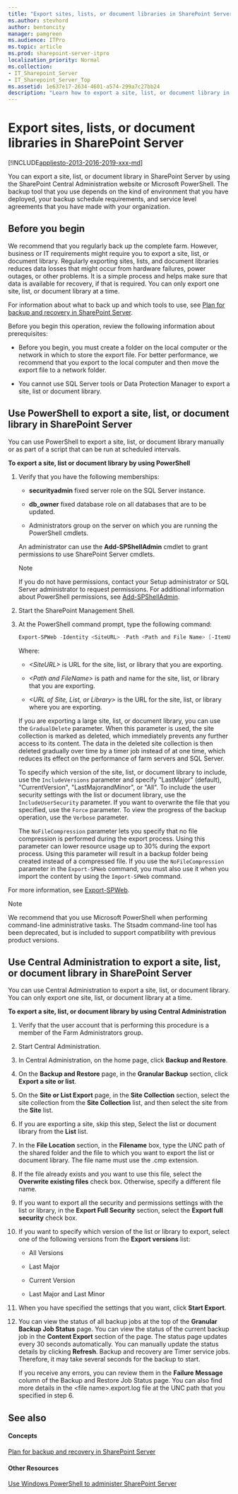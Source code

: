 ```yaml
---
title: "Export sites, lists, or document libraries in SharePoint Server"
ms.author: stevhord
author: bentoncity
manager: pamgreen
ms.audience: ITPro
ms.topic: article
ms.prod: sharepoint-server-itpro
localization_priority: Normal
ms.collection:
- IT_Sharepoint_Server
- IT_Sharepoint_Server_Top
ms.assetid: 1e637e17-2634-4601-a574-299a7c27bb24
description: "Learn how to export a site, list, or document library in SharePoint Server."
---
```


# Export sites, lists, or document libraries in SharePoint Server

[!INCLUDE[appliesto-2013-2016-2019-xxx-md](../includes/appliesto-2013-2016-2019-xxx-md.md)]
  
You can export a site, list, or document library in SharePoint Server by using the SharePoint Central Administration website or Microsoft PowerShell. The backup tool that you use depends on the kind of environment that you have deployed, your backup schedule requirements, and service level agreements that you have made with your organization. 
  
    
## Before you begin
<a name="begin"> </a>

We recommend that you regularly back up the complete farm. However, business or IT requirements might require you to export a site, list, or document library. Regularly exporting sites, lists, and document libraries reduces data losses that might occur from hardware failures, power outages, or other problems. It is a simple process and helps make sure that data is available for recovery, if that is required. You can only export one site, list, or document library at a time.
  
For information about what to back up and which tools to use, see [Plan for backup and recovery in SharePoint Server](backup-and-recovery-planning.md).
  
Before you begin this operation, review the following information about prerequisites:
  
- Before you begin, you must create a folder on the local computer or the network in which to store the export file. For better performance, we recommend that you export to the local computer and then move the export file to a network folder.
    
- You cannot use SQL Server tools or Data Protection Manager to export a site, list or document library.
    
## Use PowerShell to export a site, list, or document library in SharePoint Server
<a name="proc1"> </a>

You can use PowerShell to export a site, list, or document library manually or as part of a script that can be run at scheduled intervals.
  
 **To export a site, list or document library by using PowerShell**
  
1. Verify that you have the following memberships:
    
   - **securityadmin** fixed server role on the SQL Server instance. 
    
   - **db_owner** fixed database role on all databases that are to be updated. 
    
   - Administrators group on the server on which you are running the PowerShell cmdlets.
    
    An administrator can use the **Add-SPShellAdmin** cmdlet to grant permissions to use SharePoint Server cmdlets. 
    
    > [!NOTE]
    > If you do not have permissions, contact your Setup administrator or SQL Server administrator to request permissions. For additional information about PowerShell permissions, see [Add-SPShellAdmin](/powershell/module/sharepoint-server/Add-SPShellAdmin?view=sharepoint-ps). 
  
2. Start the SharePoint Management Shell.
    
3. At the PowerShell command prompt, type the following command:
    
   ```powershell
   Export-SPWeb -Identity <SiteURL> -Path <Path and File Name> [-ItemUrl <URL of Site, List, or Library>] [-IncludeUserSecurity] [-IncludeVersions] [-NoFileCompression] [-GradualDelete] [-Verbose]
   ```

    Where:
    
   -  _\<SiteURL\>_ is URL for the site, list, or library that you are exporting. 
    
   -  _\<Path and FileName\>_ is path and name for the site, list, or library that you are exporting. 
    
   -  _\<URL of Site, List, or Library\>_ is the URL for the site, list, or library where you are exporting. 
    
    If you are exporting a large site, list, or document library, you can use the  `GradualDelete` parameter. When this parameter is used, the site collection is marked as deleted, which immediately prevents any further access to its content. The data in the deleted site collection is then deleted gradually over time by a timer job instead of at one time, which reduces its effect on the performance of farm servers and SQL Server. 
    
    To specify which version of the site, list, or document library to include, use the  `IncludeVersions` parameter and specify "LastMajor" (default), "CurrentVersion", "LastMajorandMinor", or "All". To include the user security settings with the list or document library, use the  `IncludeUserSecurity` parameter. If you want to overwrite the file that you specified, use the  `Force` parameter. To view the progress of the backup operation, use the  `Verbose` parameter. 
    
    The  `NoFileCompression` parameter lets you specify that no file compression is performed during the export process. Using this parameter can lower resource usage up to 30% during the export process. Using this parameter will result in a backup folder being created instead of a compressed file. If you use the  `NoFileCompression` parameter in the  `Export-SPWeb` command, you must also use it when you import the content by using the  `Import-SPWeb` command. 
    
For more information, see [Export-SPWeb](/powershell/module/sharepoint-server/Export-SPWeb?view=sharepoint-ps). 
  
> [!NOTE]
> We recommend that you use Microsoft PowerShell when performing command-line administrative tasks. The Stsadm command-line tool has been deprecated, but is included to support compatibility with previous product versions. 
  
## Use Central Administration to export a site, list, or document library in SharePoint Server
<a name="proc2"> </a>

You can use Central Administration to export a site, list, or document library. You can only export one site, list, or document library at a time.
  
 **To export a site, list, or document library by using Central Administration**
  
1. Verify that the user account that is performing this procedure is a member of the Farm Administrators group.
    
2. Start Central Administration.
    
3. In Central Administration, on the home page, click **Backup and Restore**.
    
4. On the **Backup and Restore** page, in the **Granular Backup** section, click **Export a site or list**.
    
5. On the **Site or List Export** page, in the **Site Collection** section, select the site collection from the **Site Collection** list, and then select the site from the **Site** list. 
    
6. If you are exporting a site, skip this step, Select the list or document library from the **List** list. 
    
7. In the **File Location** section, in the **Filename** box, type the UNC path of the shared folder and the file to which you want to export the list or document library. The file name must use the .cmp extension. 
    
8. If the file already exists and you want to use this file, select the **Overwrite existing files** check box. Otherwise, specify a different file name. 
    
9. If you want to export all the security and permissions settings with the list or library, in the **Export Full Security** section, select the **Export full security** check box. 
    
10. If you want to specify which version of the list or library to export, select one of the following versions from the **Export versions** list: 
    
    - All Versions
    
    - Last Major
    
    - Current Version
    
    - Last Major and Last Minor
    
11. When you have specified the settings that you want, click **Start Export**.
    
12. You can view the status of all backup jobs at the top of the **Granular Backup Job Status** page. You can view the status of the current backup job in the **Content Export** section of the page. The status page updates every 30 seconds automatically. You can manually update the status details by clicking **Refresh**. Backup and recovery are Timer service jobs. Therefore, it may take several seconds for the backup to start.
    
    If you receive any errors, you can review them in the **Failure Message** column of the Backup and Restore Job Status page. You can also find more details in the \<file name>\.export.log file at the UNC path that you specified in step 6. 
    
## See also
<a name="proc2"> </a>

#### Concepts

[Plan for backup and recovery in SharePoint Server](backup-and-recovery-planning.md)
#### Other Resources

[Use Windows PowerShell to administer SharePoint Server](/powershell/module/sharepoint-server/?view=sharepoint-ps)

